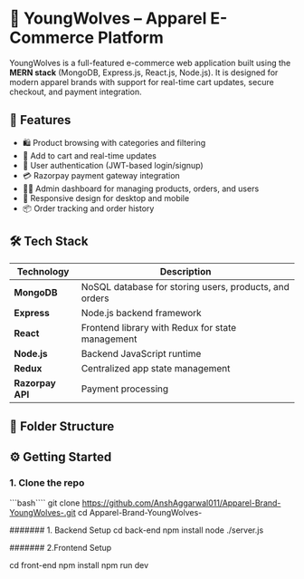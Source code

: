 # 🐺 YoungWolves – Apparel E-Commerce Platform

YoungWolves is a full-featured e-commerce web application built using the **MERN stack** (MongoDB, Express.js, React.js, Node.js). It is designed for modern apparel brands with support for real-time cart updates, secure checkout, and payment integration.

## 🚀 Features

- 🛍️ Product browsing with categories and filtering
- 🧾 Add to cart and real-time updates
- 🔐 User authentication (JWT-based login/signup)
- 💳 Razorpay payment gateway integration
- 🧑‍💼 Admin dashboard for managing products, orders, and users
- 📱 Responsive design for desktop and mobile
- 📦 Order tracking and order history

## 🛠 Tech Stack

| Technology | Description                      |
|------------|----------------------------------|
| **MongoDB**| NoSQL database for storing users, products, and orders |
| **Express**| Node.js backend framework        |
| **React**  | Frontend library with Redux for state management |
| **Node.js**| Backend JavaScript runtime       |
| **Redux**  | Centralized app state management |
| **Razorpay API** | Payment processing         |

## 📂 Folder Structure


## ⚙️ Getting Started

### 1. Clone the repo

```bash````
git clone https://github.com/AnshAggarwal011/Apparel-Brand-YoungWolves-.git
cd Apparel-Brand-YoungWolves-

#######    1. Backend Setup
cd back-end
npm install
node ./server.js



#######   2.Frontend Setup

cd front-end
npm install
npm run dev
